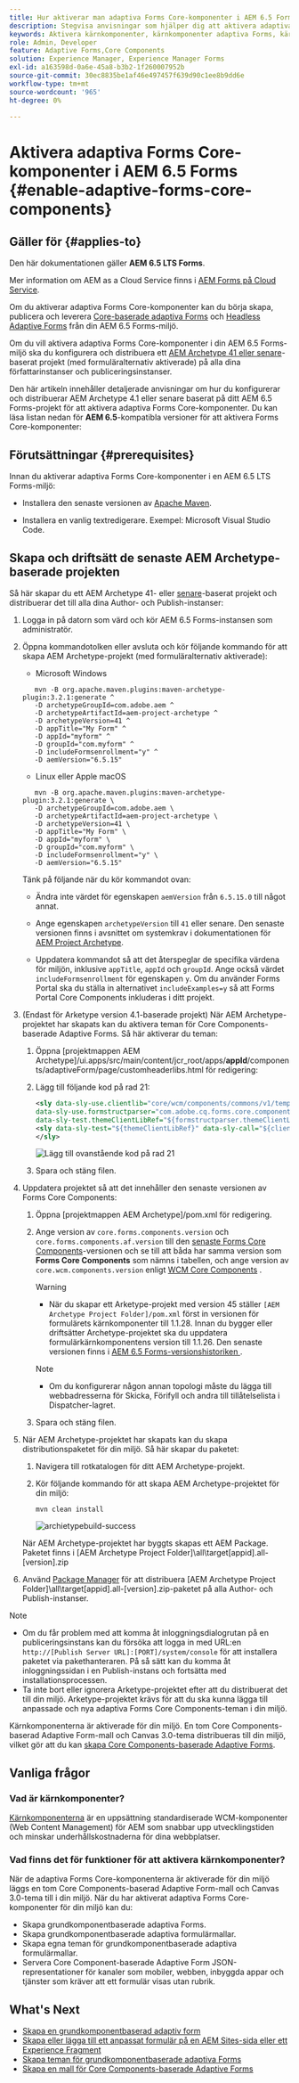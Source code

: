 ```yaml
---
title: Hur aktiverar man adaptiva Forms Core-komponenter i AEM 6.5 Forms?
description: Stegvisa anvisningar som hjälper dig att aktivera adaptiva Forms Core-komponenter i en AEM 6.5 Forms-miljö.
keywords: Aktivera kärnkomponenter, kärnkomponenter adaptiva Forms, kärnkomponenter i 6.5, adaptiva Forms Core-komponenter i AEM 6.5, AF Core-komponenter i AEM 6.5, AEM 6.5 Forms Core-komponenter
role: Admin, Developer
feature: Adaptive Forms,Core Components
solution: Experience Manager, Experience Manager Forms
exl-id: a163598d-0a6e-45a8-b3b2-1f260007952b
source-git-commit: 30ec8835be1af46e497457f639d90c1ee8b9dd6e
workflow-type: tm+mt
source-wordcount: '965'
ht-degree: 0%

---
```


# Aktivera adaptiva Forms Core-komponenter i AEM 6.5 Forms {#enable-adaptive-forms-core-components}

## Gäller för {#applies-to}

Den här dokumentationen gäller **AEM 6.5 LTS Forms**.

Mer information om AEM as a Cloud Service finns i [AEM Forms på Cloud Service](https://experienceleague.adobe.com/docs/experience-manager-cloud-service/content/forms/setup-configure-migrate/enable-adaptive-forms-core-components.html).

<!--**Applies to:** ✅ Adaptive Form Core Components ❎ [Adaptive Form Foundation Components](/help/forms/using/create-adaptive-form.md).-->

Om du aktiverar adaptiva Forms Core-komponenter kan du börja skapa, publicera och leverera [Core-baserade adaptiva Forms](create-an-adaptive-form-core-components.md) och [Headless Adaptive Forms](https://experienceleague.adobe.com/docs/experience-manager-headless-adaptive-forms/using/overview.html) från din AEM 6.5 Forms-miljö.

Om du vill aktivera adaptiva Forms Core-komponenter i din AEM 6.5 Forms-miljö ska du konfigurera och distribuera ett [AEM Archetype 41 eller senare](https://experienceleague.adobe.com/docs/experience-manager-core-components/using/developing/archetype/overview.html)-baserat projekt (med formuläralternativ aktiverade) på alla dina författarinstanser och publiceringsinstanser.

Den här artikeln innehåller detaljerade anvisningar om hur du konfigurerar och distribuerar AEM Archetype 4.1 eller senare baserat på ditt AEM 6.5 Forms-projekt för att aktivera adaptiva Forms Core-komponenter. Du kan läsa listan nedan för **AEM 6.5**-kompatibla versioner för att aktivera Forms Core-komponenter:

## Förutsättningar {#prerequisites}

Innan du aktiverar adaptiva Forms Core-komponenter i en AEM 6.5 LTS Forms-miljö:

* Installera den senaste versionen av [Apache Maven](https://maven.apache.org/download.cgi).

* Installera en vanlig textredigerare. Exempel: Microsoft Visual Studio Code.

## Skapa och driftsätt de senaste AEM Archetype-baserade projekten

Så här skapar du ett AEM Archetype 41- eller [senare](https://github.com/adobe/aem-project-archetype)-baserat projekt och distribuerar det till alla dina Author- och Publish-instanser:

1. Logga in på datorn som värd och kör AEM 6.5 Forms-instansen som administratör.
1. Öppna kommandotolken eller avsluta och kör följande kommando för att skapa AEM Archetype-projekt (med formuläralternativ aktiverade):

   * Microsoft Windows

   ```Shell
      mvn -B org.apache.maven.plugins:maven-archetype-plugin:3.2.1:generate ^
      -D archetypeGroupId=com.adobe.aem ^
      -D archetypeArtifactId=aem-project-archetype ^
      -D archetypeVersion=41 ^
      -D appTitle="My Form" ^
      -D appId="myform" ^
      -D groupId="com.myform" ^
      -D includeFormsenrollment="y" ^
      -D aemVersion="6.5.15" 
   ```

   * Linux eller Apple macOS

   ```Shell
      mvn -B org.apache.maven.plugins:maven-archetype-plugin:3.2.1:generate \
      -D archetypeGroupId=com.adobe.aem \
      -D archetypeArtifactId=aem-project-archetype \
      -D archetypeVersion=41 \
      -D appTitle="My Form" \
      -D appId="myform" \
      -D groupId="com.myform" \
      -D includeFormsenrollment="y" \
      -D aemVersion="6.5.15" 
   ```

   Tänk på följande när du kör kommandot ovan:

   * Ändra inte värdet för egenskapen `aemVersion` från `6.5.15.0` till något annat.

   * Ange egenskapen `archetypeVersion` till `41` eller senare. Den senaste versionen finns i avsnittet om systemkrav i dokumentationen för [AEM Project Archetype](https://github.com/adobe/aem-project-archetype).

   * Uppdatera kommandot så att det återspeglar de specifika värdena för miljön, inklusive `appTitle`, `appId` och `groupId`. Ange också värdet `includeFormsenrollment` för egenskapen `y`. Om du använder Forms Portal ska du ställa in alternativet `includeExamples=y` så att Forms Portal Core Components inkluderas i ditt projekt.


1. (Endast för Arketype version 4.1-baserade projekt) När AEM Archetype-projektet har skapats kan du aktivera teman för Core Components-baserade Adaptive Forms. Så här aktiverar du teman:

   1. Öppna [projektmappen AEM Archetype]/ui.apps/src/main/content/jcr_root/apps/__appId__/components/adaptiveForm/page/customheaderlibs.html för redigering:

   1. Lägg till följande kod på rad 21:

      ```XML
      <sly data-sly-use.clientlib="core/wcm/components/commons/v1/templates/clientlib.html"
      data-sly-use.formstructparser="com.adobe.cq.forms.core.components.models.form.FormStructureParser"
      data-sly-test.themeClientLibRef="${formstructparser.themeClientLibRefFromFormContainer}">
      <sly data-sly-test="${themeClientLibRef}" data-sly-call="${clientlib.css @ categories=themeClientLibRef}"/>
      </sly>
      ```

      ![Lägg till ovanstående kod på rad 21](/help/forms/using/assets/code-to-enable-themes.png)

   1. Spara och stäng filen.

1. Uppdatera projektet så att det innehåller den senaste versionen av Forms Core Components:

   1. Öppna [projektmappen AEM Archetype]/pom.xml för redigering.
   1. Ange version av `core.forms.components.version` och `core.forms.components.af.version` till den [senaste Forms Core Components](https://experienceleague.adobe.com/docs/experience-manager-core-components/using/adaptive-forms/version.html#aem-as-form-version-history)-versionen och se till att båda har samma version som **Forms Core Components** som nämns i tabellen, och ange version av `core.wcm.components.version` enligt [WCM Core Components](https://experienceleague.adobe.com/docs/experience-manager-core-components/using/versions.html) .

      >[!WARNING]
      >
      >* När du skapar ett Arketype-projekt med version 45 ställer `[AEM Archetype Project Folder]/pom.xml` först in versionen för formulärets kärnkomponenter till 1.1.28. Innan du bygger eller driftsätter Archetype-projektet ska du uppdatera formulärkärnkomponentens version till 1.1.26. Den senaste versionen finns i [ AEM 6.5 Forms-versionshistoriken ](https://experienceleague.adobe.com/docs/experience-manager-core-components/using/adaptive-forms/version.html#aem-as-form-version-history) .

      >[!NOTE]
      >
      >* Om du konfigurerar någon annan topologi måste du lägga till webbadresserna för Skicka, Förifyll och andra till tillåtelselista i Dispatcher-lagret.

   1. Spara och stäng filen.


1. När AEM Archetype-projektet har skapats kan du skapa distributionspaketet för din miljö. Så här skapar du paketet:

   1. Navigera till rotkatalogen för ditt AEM Archetype-projekt.

   1. Kör följande kommando för att skapa AEM Archetype-projektet för din miljö:

      ```Shell
      mvn clean install
      ```

      ![archietypebuild-success](/help/forms/using/assets/corecomponent-build-successful.png)


   När AEM Archetype-projektet har byggts skapas ett AEM Package. Paketet finns i [AEM Archetype Project Folder]\all\target\[appid].all-[version].zip

1. Använd [Package Manager](/help/sites-administering/package-manager.md) för att distribuera [AEM Archetype Project Folder]\all\target\[appid].all-[version].zip-paketet på alla Author- och Publish-instanser.

>[!NOTE]
>
>
>
> * Om du får problem med att komma åt inloggningsdialogrutan på en publiceringsinstans kan du försöka att logga in med URL:en `http://[Publish Server URL]:[PORT]/system/console` för att installera paketet via pakethanteraren. På så sätt kan du komma åt inloggningssidan i en Publish-instans och fortsätta med installationsprocessen.
> * Ta inte bort eller ignorera Arketype-projektet efter att du distribuerat det till din miljö. Arketype-projektet krävs för att du ska kunna lägga till anpassade och nya adaptiva Forms Core Components-teman i din miljö.

Kärnkomponenterna är aktiverade för din miljö. En tom Core Components-baserad Adaptive Form-mall och Canvas 3.0-tema distribueras till din miljö, vilket gör att du kan [skapa Core Components-baserade Adaptive Forms](create-an-adaptive-form-core-components.md).

## Vanliga frågor

### Vad är kärnkomponenter?

[Kärnkomponenterna](https://experienceleague.adobe.com/docs/experience-manager-core-components/using/introduction.html) är en uppsättning standardiserade WCM-komponenter (Web Content Management) för AEM som snabbar upp utvecklingstiden och minskar underhållskostnaderna för dina webbplatser.

### Vad finns det för funktioner för att aktivera kärnkomponenter?


När de adaptiva Forms Core-komponenterna är aktiverade för din miljö läggs en tom Core Components-baserad Adaptive Form-mall och Canvas 3.0-tema till i din miljö. När du har aktiverat adaptiva Forms Core-komponenter för din miljö kan du:

* Skapa grundkomponentbaserade adaptiva Forms.
* Skapa grundkomponentbaserade adaptiva formulärmallar.
* Skapa egna teman för grundkomponentbaserade adaptiva formulärmallar.
* Servera Core Component-baserade Adaptive Form JSON-representationer för kanaler som mobiler, webben, inbyggda appar och tjänster som kräver att ett formulär visas utan rubrik.

## What&#39;s Next

* [Skapa en grundkomponentbaserad adaptiv form](/help/forms/using/create-an-adaptive-form-core-components.md)
* [Skapa eller lägga till ett anpassat formulär på en AEM Sites-sida eller ett Experience Fragment](create-or-add-an-adaptive-form-to-aem-sites-page.md)
* [Skapa teman för grundkomponentbaserade adaptiva Forms](create-or-customize-themes-for-adaptive-forms-core-components.md)
* [Skapa en mall för Core Components-baserade Adaptive Forms](template-editor.md)
